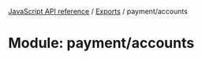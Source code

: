 [JavaScript API reference](../README) / [Exports](../modules) / payment/accounts

# Module: payment/accounts
